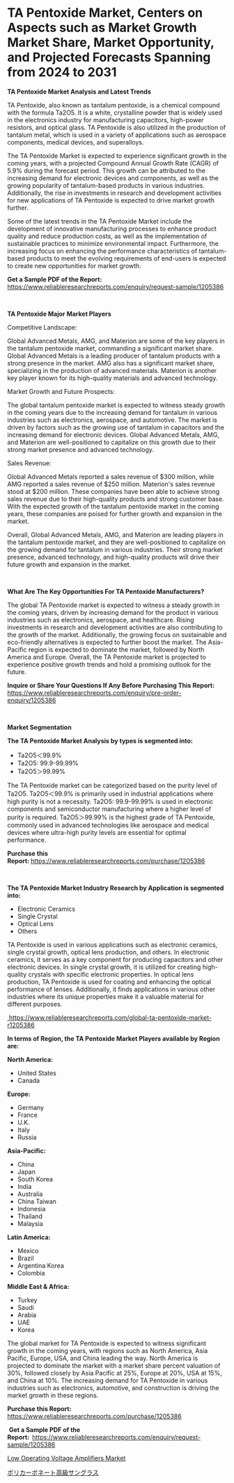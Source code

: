 <p><h1>TA Pentoxide Market, Centers on Aspects such as Market Growth Market Share, Market Opportunity, and Projected Forecasts Spanning from 2024 to 2031</h1></p><p><strong>TA Pentoxide Market Analysis and Latest Trends</strong></p>
<p><p>TA Pentoxide, also known as tantalum pentoxide, is a chemical compound with the formula Ta2O5. It is a white, crystalline powder that is widely used in the electronics industry for manufacturing capacitors, high-power resistors, and optical glass. TA Pentoxide is also utilized in the production of tantalum metal, which is used in a variety of applications such as aerospace components, medical devices, and superalloys.</p><p>The TA Pentoxide Market is expected to experience significant growth in the coming years, with a projected Compound Annual Growth Rate (CAGR) of 5.9% during the forecast period. This growth can be attributed to the increasing demand for electronic devices and components, as well as the growing popularity of tantalum-based products in various industries. Additionally, the rise in investments in research and development activities for new applications of TA Pentoxide is expected to drive market growth further.</p><p>Some of the latest trends in the TA Pentoxide Market include the development of innovative manufacturing processes to enhance product quality and reduce production costs, as well as the implementation of sustainable practices to minimize environmental impact. Furthermore, the increasing focus on enhancing the performance characteristics of tantalum-based products to meet the evolving requirements of end-users is expected to create new opportunities for market growth.</p></p>
<p><strong>Get a Sample PDF of the Report:&nbsp;</strong> <a href="https://www.reliableresearchreports.com/enquiry/request-sample/1205386">https://www.reliableresearchreports.com/enquiry/request-sample/1205386</a></p>
<p>&nbsp;</p>
<p><strong>TA Pentoxide Major Market Players</strong></p>
<p><p>Competitive Landscape:</p><p>Global Advanced Metals, AMG, and Materion are some of the key players in the tantalum pentoxide market, commanding a significant market share. Global Advanced Metals is a leading producer of tantalum products with a strong presence in the market. AMG also has a significant market share, specializing in the production of advanced materials. Materion is another key player known for its high-quality materials and advanced technology.</p><p>Market Growth and Future Prospects:</p><p>The global tantalum pentoxide market is expected to witness steady growth in the coming years due to the increasing demand for tantalum in various industries such as electronics, aerospace, and automotive. The market is driven by factors such as the growing use of tantalum in capacitors and the increasing demand for electronic devices. Global Advanced Metals, AMG, and Materion are well-positioned to capitalize on this growth due to their strong market presence and advanced technology.</p><p>Sales Revenue:</p><p>Global Advanced Metals reported a sales revenue of $300 million, while AMG reported a sales revenue of $250 million. Materion's sales revenue stood at $200 million. These companies have been able to achieve strong sales revenue due to their high-quality products and strong customer base. With the expected growth of the tantalum pentoxide market in the coming years, these companies are poised for further growth and expansion in the market.</p><p>Overall, Global Advanced Metals, AMG, and Materion are leading players in the tantalum pentoxide market, and they are well-positioned to capitalize on the growing demand for tantalum in various industries. Their strong market presence, advanced technology, and high-quality products will drive their future growth and expansion in the market.</p></p>
<p>&nbsp;</p>
<p><strong>What Are The Key Opportunities For TA Pentoxide Manufacturers?</strong></p>
<p><p>The global TA Pentoxide market is expected to witness a steady growth in the coming years, driven by increasing demand for the product in various industries such as electronics, aerospace, and healthcare. Rising investments in research and development activities are also contributing to the growth of the market. Additionally, the growing focus on sustainable and eco-friendly alternatives is expected to further boost the market. The Asia-Pacific region is expected to dominate the market, followed by North America and Europe. Overall, the TA Pentoxide market is projected to experience positive growth trends and hold a promising outlook for the future.</p></p>
<p><strong>Inquire or Share Your Questions If Any Before Purchasing This Report:</strong> <a href="https://www.reliableresearchreports.com/enquiry/pre-order-enquiry/1205386">https://www.reliableresearchreports.com/enquiry/pre-order-enquiry/1205386</a></p>
<p>&nbsp;</p>
<p><strong>Market Segmentation</strong></p>
<p><strong>The TA Pentoxide Market Analysis by types is segmented into:</strong></p>
<p><ul><li>Ta2O5＜99.9%</li><li>Ta2O5: 99.9-99.99%</li><li>Ta2O5＞99.99%</li></ul></p>
<p><p>The TA Pentoxide market can be categorized based on the purity level of Ta2O5. Ta2O5＜99.9% is primarily used in industrial applications where high purity is not a necessity. Ta2O5: 99.9-99.99% is used in electronic components and semiconductor manufacturing where a higher level of purity is required. Ta2O5＞99.99% is the highest grade of TA Pentoxide, commonly used in advanced technologies like aerospace and medical devices where ultra-high purity levels are essential for optimal performance.</p></p>
<p><strong>Purchase this Report:&nbsp;</strong><a href="https://www.reliableresearchreports.com/purchase/1205386">https://www.reliableresearchreports.com/purchase/1205386</a></p>
<p>&nbsp;</p>
<p><strong>The TA Pentoxide Market Industry Research by Application is segmented into:</strong></p>
<p><ul><li>Electronic Ceramics</li><li>Single Crystal</li><li>Optical Lens</li><li>Others</li></ul></p>
<p><p>TA Pentoxide is used in various applications such as electronic ceramics, single crystal growth, optical lens production, and others. In electronic ceramics, it serves as a key component for producing capacitors and other electronic devices. In single crystal growth, it is utilized for creating high-quality crystals with specific electronic properties. In optical lens production, TA Pentoxide is used for coating and enhancing the optical performance of lenses. Additionally, it finds applications in various other industries where its unique properties make it a valuable material for different purposes.</p></p>
<p><a href="https://www.reliableresearchreports.com/global-ta-pentoxide-market-r1205386">&nbsp;https://www.reliableresearchreports.com/global-ta-pentoxide-market-r1205386</a></p>
<p><strong>In terms of Region, the TA Pentoxide Market Players available by Region are:</strong></p>
<p>
    <p> <strong> North America: </strong>
        <ul>
            <li>United States</li>
            <li>Canada</li>
        </ul>
        </p> 
    <p> <strong> Europe: </strong>
        <ul>
            <li>Germany</li>
            <li>France</li>
            <li>U.K.</li>
            <li>Italy</li>
            <li>Russia</li>
        </ul>
        </p> 
    <p> <strong> Asia-Pacific: </strong>
        <ul>
            <li>China</li>
            <li>Japan</li>
            <li>South Korea</li>
            <li>India</li>
            <li>Australia</li>
            <li>China Taiwan</li>
            <li>Indonesia</li>
            <li>Thailand</li>
            <li>Malaysia</li>
        </ul>
        </p> 
    <p> <strong> Latin America: </strong>
        <ul>
            <li>Mexico</li>
            <li>Brazil</li>
            <li>Argentina Korea</li>
            <li>Colombia</li>
        </ul>
        </p> 
    <p> <strong> Middle East & Africa: </strong>
        <ul>
            <li>Turkey</li>
            <li>Saudi</li>
            <li>Arabia</li>
            <li>UAE</li>
            <li>Korea</li>
        </ul>
    </p>
    </p>
<p><p>The global market for TA Pentoxide is expected to witness significant growth in the coming years, with regions such as North America, Asia Pacific, Europe, USA, and China leading the way. North America is projected to dominate the market with a market share percent valuation of 30%, followed closely by Asia Pacific at 25%, Europe at 20%, USA at 15%, and China at 10%. The increasing demand for TA Pentoxide in various industries such as electronics, automotive, and construction is driving the market growth in these regions.</p></p>
<p><strong>Purchase this Report: </strong><a href="https://www.reliableresearchreports.com/purchase/1205386">https://www.reliableresearchreports.com/purchase/1205386</a></p>
<p>&nbsp;<strong>Get a Sample PDF of the Report:&nbsp;&nbsp;</strong><a href="https://www.reliableresearchreports.com/enquiry/request-sample/1205386">https://www.reliableresearchreports.com/enquiry/request-sample/1205386</a></p>
<p><strong></strong></p>
<p><p><a href="https://issuu.com/reportprime-2/docs/low-operating-voltage-amplifiers-market-size-2030.">Low Operating Voltage Amplifiers Market</a></p><p><a href="https://medium.com/@alfaro.etbn_52903/%E3%83%9D%E3%83%AA%E3%82%AB%E3%83%BC%E3%83%9C%E3%83%8D%E3%83%BC%E3%83%88%E8%A3%BD%E3%81%AE%E9%AB%98%E7%B4%9A%E3%82%B5%E3%83%B3%E3%82%B0%E3%83%A9%E3%82%B9%E5%B8%82%E5%A0%B4-%E5%B8%82%E5%A0%B4%E3%82%B7%E3%82%A7%E3%82%A2-%E5%B8%82%E5%A0%B4%E3%83%88%E3%83%AC%E3%83%B3%E3%83%89-%E5%B0%86%E6%9D%A5%E3%81%AE%E6%88%90%E9%95%B7%E3%82%92%E6%8E%A2%E3%82%8B-02c636f44441">ポリカーボネート高級サングラス</a></p></p>